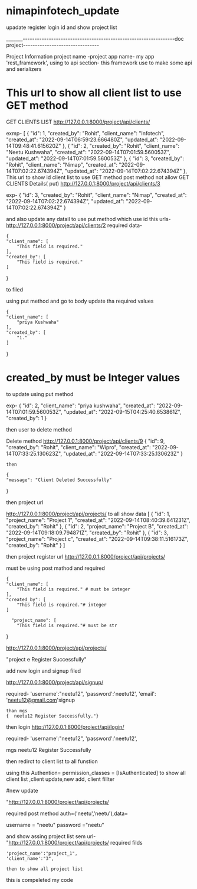 # nimapinfotech_update
upadate register login id and show project list


_______----------------------------------------------------------------doc project--------------------------------

 Project Information
project name -project
app name- my app
'rest_framework',  using to api section- this framework use to make some api and serializers






#  This  url to show all client list to use GET method

GET CLIENTS LIST
http://127.0.0.1:8000/project/api/clients/

exmp-
   [
    {
        "id": 1,
        "created_by": "Rohit",
        "client_name": "Infotech",
        "created_at": "2022-09-14T06:59:23.666480Z",
        "updated_at": "2022-09-14T09:48:41.615620Z"
    },
    {
        "id": 2,
        "created_by": "Rohit",
        "client_name": "Neetu Kushwaha",
        "created_at": "2022-09-14T07:01:59.560053Z",
        "updated_at": "2022-09-14T07:01:59.560053Z"
    },
    {
        "id": 3,
        "created_by": "Rohit",
        "client_name": "Nimap",
        "created_at": "2022-09-14T07:02:22.674394Z",
        "updated_at": "2022-09-14T07:02:22.674394Z"
    },
 This  url to show  id  client list to use GET method  post method not allow
GET CLIENTS Details( put)
http://127.0.0.1:8000/project/api/clients/3

exp-
{
    "id": 3,
    "created_by": "Rohit",
    "client_name": "Nimap",
    "created_at": "2022-09-14T07:02:22.674394Z",
    "updated_at": "2022-09-14T07:02:22.674394Z"
}



and also update any datail to use put method which use  id
 this urls-
    http://127.0.0.1:8000/project/api/clients/2
  required data-

    {
    "client_name": [
        "This field is required."
    ],
    "created_by": [
        "This field is required."
    ]
}


to filed

using put method and go to body update tha required values


    {
    "client_name": [
        "priya Kushwaha"
    ],
    "created_by": [
        "1."
    ]
}

# created_by must be Integer values
to update using put method


exp-
{
    "id": 2,
    "client_name": "priya kushwaha",
    "created_at": "2022-09-14T07:01:59.560053Z",
    "updated_at": "2022-09-15T04:25:40.653861Z",
    "created_by": 1
}


 then user to delete method

 Delete method
 http://127.0.0.1:8000/project/api/clients/9
     {
        "id": 9,
        "created_by": "Rohit",
        "client_name": "Wipro",
        "created_at": "2022-09-14T07:33:25.130623Z",
        "updated_at": "2022-09-14T07:33:25.130623Z"
    }


    then

    {
    "message": "Client Deleted Successfully"
}

then project url

http://127.0.0.1:8000/project/api/projects/
to all show  data
[
    {
        "id": 1,
        "project_name": "Project 1",
        "created_at": "2022-09-14T08:40:39.641231Z",
        "created_by": "Rohit"
    },
    {
        "id": 2,
        "project_name": "Project B",
        "created_at": "2022-09-14T09:18:09.794871Z",
        "created_by": "Rohit"
    },
    {
        "id": 3,
        "project_name": "Project c",
        "created_at": "2022-09-14T09:38:11.516173Z",
        "created_by": "Rohit"
    }
]



then project register url
http://127.0.0.1:8000/project/api/projects/

must be using post mathod and required

    {
    "client_name": [
        "This field is required." # must be integer
    ],
    "created_by": [
        "This field is required."# integer
    ]

      "project_name": [
        "This field is required."# must be str

}

   http://127.0.0.1:8000/project/api/projects/


"project e Register Successfully"


add new login and signup filed


  http://127.0.0.1:8000/project/api/signup/

 required-
    'username':"neetu12",
    'password':'neetu12',
    'email': 'neetu12@gmail.com'signup

    than mgs
    {  neetu12 Register Successfully."}

 then login
 http://127.0.0.1:8000/project/api/login/


 required-
    'username':"neetu12",
    'password':'neetu12',

  mgs neetu12 Register Successfully



  then redirct to client list to all funstion

  using this Authention= permission_classes = [IsAuthenticated]
    to show all client list ,client update,new add, client fillter


 <new project id with register>#new update

 "http://127.0.0.1:8000/project/api/projects/

 required
 post method
   auth=('neetu','neetu'),data=



   username = "neetu"
   password ="neetu"

   and show assing project list
   sem url-"http://127.0.0.1:8000/project/api/projects/
   required filds

    'project_name':"project_1",
    'client_name':"3",

    then to show all project list




this is compeleted my code







